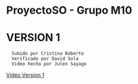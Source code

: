 # ProyectoSO - Grupo M10
# VERSION 1
```
  Subido por Cristina Roberto
  Verificado por David Sola
  Video hecho por Julen Sayago
 ```
  [Video Version 1](https://www.youtube.com/watch?v=ubzGZNg5Ke4)
  
